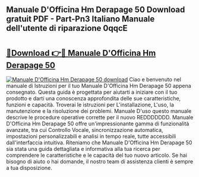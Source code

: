 ## Manuale D'Officina Hm Derapage 50 Download gratuit PDF - Part-Pn3 Italiano Manuale dell'utente di riparazione 0qqcE

# <h2><a href="http://dfggcs.blite.top/?on=Manuale+D%27Officina+Hm+Derapage+50">🔗Download 👉🔴 Manuale D'Officina Hm Derapage 50</a></h2>

[![Manuale D'Officina Hm Derapage 50 download](https://i.imgur.com/lujVjoI.png)](http://dfggcs.blite.top/?on=Manuale+D%27Officina+Hm+Derapage+50)
Ciao e benvenuto nel manuale di Istruzioni per il tuo Manuale D'Officina Hm Derapage 50 appena consegnato. Questa guida è progettata per aiutarti a iniziare con il tuo prodotto e darti una conoscenza approfondita delle sue caratteristiche, funzioni e capacità. Troverai le istruzioni per L'installazione, L'uso, la manutenzione e la risoluzione dei problemi. Manuale D'uso questo manuale descrive le procedure operative corrette per il nuovo REDDDDDDD. Manuale D'Officina Hm Derapage 50 offre un'impressionante gamma di funzionalità avanzate, tra cui Controllo Vocale, sincronizzazione automatica, impostazioni personalizzabili e analisi in tempo reale, tutte accessibili dall'interfaccia intuitiva. Riteniamo che Manuale D'Officina Hm Derapage 50 sia stata una guida dettagliata e informativa alla tua ricerca per comprendere le caratteristiche e le capacità del tuo nuovo articolo. Se hai bisogno di aiuto o hai domande, il nostro team di assistenza clienti è sempre a tua disposizione.
